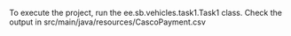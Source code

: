To execute the project, run the ee.sb.vehicles.task1.Task1 class.
Check the output in src/main/java/resources/CascoPayment.csv